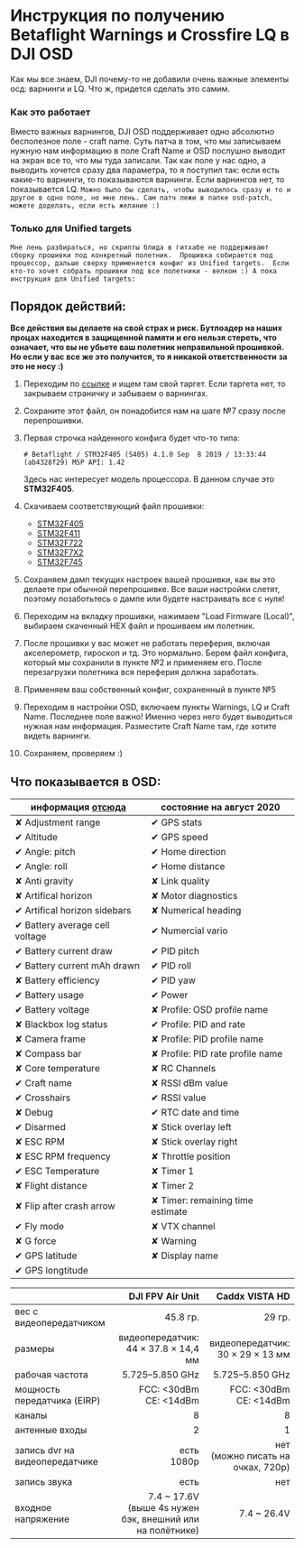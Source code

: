 # Инструкция по получению Betaflight Warnings и Crossfire LQ в DJI OSD

Как мы все знаем, DJI почему-то не добавили очень важные элементы осд: варнинги и LQ. 
Что ж, придется сделать это самим.

### Как это работает

Вместо важных варнингов, DJI OSD поддерживает одно абсолютно бесполезное поле - craft name. 
Суть патча в том, что мы записываем нужную нам информацию в поле Craft Name и OSD послушно выводит на экран все то, что мы туда записали.
Так как поле у нас одно, а выводить хочется сразу два параметра, то я поступил так: если есть какие-то варнинги, то показываются варнинги. Если варнингов нет, то показывается LQ.
`Можно было бы сделать, чтобы выводилось сразу и то и другое в одно поле, но мне лень. Сам патч лежи в папке osd-patch, можете доделать, если есть желание :)`

### Только для Unified targets

`Мне лень разбираться, но скрипты блида в гитхабе не поддерживают сборку прошивки под конкретный полетник. 
Прошивка собирается под процессор, дальше сверху применяется конфиг из Unified targets. 
Если кто-то хочет собрать прошивки под все полетники - велком :) А пока инструкция для Unified targets:`


## Порядок действий:

**Все действия вы делаете на свой страх и риск. 
Бутлоадер на наших процах находится в защищенной памяти и его нельзя стереть, что означает, что вы не убьете ваш полетник неправильной прошивкой.
Но если у вас все же это получится, то я никакой ответственности за это не несу :)**

1. Переходим по [ссылке](https://github.com/betaflight/unified-targets/tree/master/configs/default) и ищем там свой таргет. 
Если таргета нет, то закрываем страничку и забываем о варнингах.

1. Сохраните этот файл, он понадобится нам на шаге №7 сразу после перепрошивки.

1. Первая строчка найденного конфига будет что-то типа:
   
    `# Betaflight / STM32F405 (S405) 4.1.0 Sep  8 2019 / 13:33:44 (ab4328f29) MSP API: 1.42`

    Здесь нас интересует модель процессора. В данном случае это **STM32F405**. 
    
1. Скачиваем соответствующий файл прошивки:
    * [STM32F405](/4.2.3_hex/betaflight_4.2.3_STM32F405_norevision.hex)
    * [STM32F411](/4.2.3_hex/betaflight_4.2.3_STM32F411_norevision.hex)
    * [STM32F722](/4.2.3_hex/betaflight_4.2.3_STM32F7X2_norevision.hex)
    * [STM32F7X2](/4.2.3_hex/betaflight_4.2.3_STM32F7X2_norevision.hex)
    * [STM32F745](/4.2.3_hex/betaflight_4.2.3_STM32F745_norevision.hex)

1. Сохраняем дамп текущих настроек вашей прошивки, как вы это делаете при обычной перепрошивке. Все ваши настройки слетят, поэтому позаботьтесь о дампе или будете настраивать все с нуля!

1. Переходим на вкладку прошивки, нажимаем "Load Firmware (Local)", выбираем скаченный HEX файл и прошиваем им полетник.

1. После прошивки у вас может не работать переферия, включая акселерометр, гироскоп и тд. Это нормально. 
Берем файл конфига, который мы сохранили в пункте №2 и применяем его. После перезагрузки полетника вся переферия должна заработать.

1. Применяем ваш собственный конфиг, сохраненный в пункте №5

1. Переходим в настройки OSD, включаем пункты Warnings, LQ и Craft Name. Последнее поле важно! Именно через него будет выводиться нужная нам информация. Разместите Craft Name там, где хотите видеть варнинги.

1. Сохраняем, проверяем :)

## Что показывается в OSD:
| информация [отсюда](https://oscarliang.com/dji-fpv-system-setup/) | состояние на август 2020         |
| ------------------------------------------------------------ | -------------------------------- |
| ✘ Adjustment range                                           | ✔ GPS stats                      |
| ✔ Altitude                                                   | ✔ GPS speed                      |
| ✔ Angle: pitch                                               | ✔ Home direction                 |
| ✔ Angle: roll                                                | ✔ Home distance                  |
| ✘ Anti gravity                                               | ✘ Link quality                   |
| ✘ Artifical horizon                                          | ✘ Motor diagnostics              |
| ✔ Artifical horizon sidebars                                 | ✘ Numerical heading              |
| ✔ Battery average cell voltage                               | ✔ Numercial vario                |
| ✔ Battery current draw                                       | ✔ PID pitch                      |
| ✔ Battery current mAh drawn                                  | ✔ PID roll                       |
| ✘ Battery efficiency                                         | ✔ PID yaw                        |
| ✔ Battery usage                                              | ✔ Power                          |
| ✔ Battery voltage                                            | ✘ Profile: OSD profile name      |
| ✘ Blackbox log status                                        | ✔ Profile: PID and rate          |
| ✘ Camera frame                                               | ✘ Profile: PID profile name      |
| ✘ Compass bar                                                | ✘ Profile: PID rate profile name |
| ✘ Core temperature                                           | ✘ RC Channels                    |
| ✔ Craft name                                                 | ✘ RSSI dBm value                 |
| ✔ Crosshairs                                                 | ✔ RSSI value                     |
| ✘ Debug                                                      | ✔ RTC date and time              |
| ✔ Disarmed                                                   | ✘ Stick overlay left             |
| ✘ ESC RPM                                                    | ✘ Stick overlay right            |
| ✘ ESC RPM frequency                                          | ✘ Throttle position              |
| ✔ ESC Temperature                                            | ✘ Timer 1                        |
| ✘ Flight distance                                            | ✘ Timer 2                        |
| ✘ Flip after crash arrow                                     | ✘ Timer: remaining time estimate |
| ✔ Fly mode                                                   | ✘ VTX channel                    |
| ✘ G force                                                    | ✘ Warning                        |
| ✔ GPS latitude                                               | ✘ Display name                   |
| ✔ GPS longtitude                                             |                                  |

|                                |                                          DJI FPV Air Unit |                    Caddx VISTA HD |
| :----------------------------- | --------------------------------------------------------: | --------------------------------: |
| вес с видеопередатчиком        |                                                  45.8 гр. |                            29 гр. |
| размеры                        |                    видеопередатчик:<br /> 44 × 37.8 × 14,4 мм | видеопередатчик:<br />30 × 29 × 13 мм |
| рабочая частота                |                                          5.725–5.850 GHz |                   5.725–5.850 GHz |
| мощность передатчика (EIRP)    |                           FCC: <30dBm<br />CE: <14dBm |   FCC: <30dBm<br />CE: <14dBm |
| каналы                         |                                                         8 |                                 8 |
| антенные входы                 |                                                         2 |                                 1 |
| запись dvr на видеопередатчике |                                         есть<br />1080p | нет<br />(можно писать на очках, 720p) |
| запись звука                   |                                                      есть |                               нет |
| входное напряжение             | 7.4 ~ 17.6V<br />(выше 4s нужен бэк, внешний или на полётнике) |                       7.4 ~ 26.4V |
